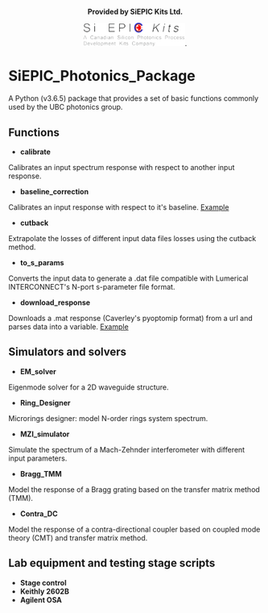 <p align="center">
<b>Provided by SiEPIC Kits Ltd.</b>
</p>
<p align="center">
<img src="Documentation/img/siepic_kits_logo2.png" width="40%">.
</p>

# SiEPIC_Photonics_Package
A Python (v3.6.5) package that provides a set of basic functions commonly used by the UBC photonics group.

## Functions
* **calibrate**

Calibrates an input spectrum response with respect to another input response.

* **baseline_correction**

Calibrates an input response with respect to it's baseline. [Example](https://github.com/mustafacc/SiEPIC_Photonics_Package/tree/master/Examples/baseline_correction)

* **cutback**

Extrapolate the losses of different input data files losses using the cutback method.

* **to_s_params**

Converts the input data to generate a .dat file compatible with Lumerical INTERCONNECT's N-port s-parameter file format.

* **download_response**

Downloads a .mat response (Caverley's pyoptomip format) from a url and parses data into a variable. [Example](https://github.com/mustafacc/SiEPIC_Photonics_Package/tree/master/Examples/grab_mat_file)

## Simulators and solvers
* **EM_solver**

Eigenmode solver for a 2D waveguide structure.

* **Ring_Designer**

Microrings designer: model N-order rings system spectrum.

* **MZI_simulator**

Simulate the spectrum of a Mach-Zehnder interferometer with different input parameters.

* **Bragg_TMM**

Model the response of a Bragg grating based on the transfer matrix method (TMM).

* **Contra_DC**

Model the response of a contra-directional coupler based on coupled mode theory (CMT) and transfer matrix method.


## Lab equipment and testing stage scripts

* **Stage control**
* **Keithly 2602B**
* **Agilent OSA**

